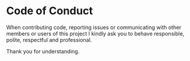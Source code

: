 # Code of Conduct

When contributing code, reporting issues or communicating with other members or users of this project I kindly ask you to behave responsible, polite, respectful and professional.

Thank you for understanding.